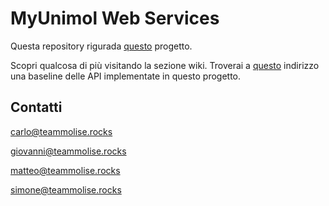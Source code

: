 MyUnimol Web Services
====================

Questa repository rigurada [questo](http://teammolise.rocks/MyUnimol) progetto.

Scopri qualcosa di più visitando la sezione wiki. Troverai a [questo](https://github.com/cbranca/myunimol-webservices/wiki/APIs) indirizzo una baseline delle API implementate in questo progetto.


Contatti
---------------------
carlo@teammolise.rocks

giovanni@teammolise.rocks

matteo@teammolise.rocks

simone@teammolise.rocks

